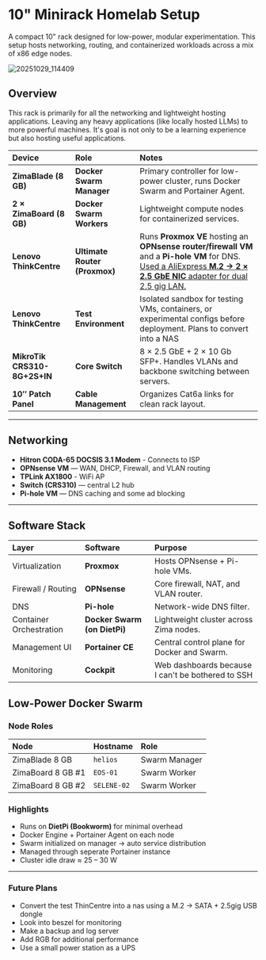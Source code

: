 # 10" Minirack Homelab Setup
A compact 10" rack designed for low-power, modular experimentation.
This setup hosts networking, routing, and containerized workloads across a mix of x86 edge nodes.

![20251029_114409](https://github.com/user-attachments/assets/91d8eda1-b740-4228-84e3-997dc46f7381)


## Overview

This rack is primarily for all the networking and lightweight hosting applications. Leaving any heavy applications (like locally hosted LLMs) to more powerful machines. It's goal is not only to be a learning experience but also hosting useful applications.

| Device | Role | Notes |
|:--|:--|:--|
| **ZimaBlade (8 GB)** | **Docker Swarm Manager** | Primary controller for low-power cluster, runs Docker Swarm and Portainer Agent. |
| **2 × ZimaBoard (8 GB)** | **Docker Swarm Workers** | Lightweight compute nodes for containerized services. |
| **Lenovo ThinkCentre** | **Ultimate Router (Proxmox)** | Runs **Proxmox VE** hosting an **OPNsense router/firewall VM** and a **Pi-hole VM** for DNS. [Used a AliExpress **M.2 → 2 × 2.5 GbE NIC** adapter for dual 2.5 gig LAN.](https://www.aliexpress.us/item/3256806381458551.html?spm=a2g0o.order_list.order_list_main.5.1dc11802P7EsVM&gatewayAdapt=glo2usa) |
| **Lenovo ThinkCentre** | **Test Environment** | Isolated sandbox for testing VMs, containers, or experimental configs before deployment. Plans to convert into a NAS|
| **MikroTik CRS310-8G+2S+IN** | **Core Switch** | 8 × 2.5 GbE + 2 × 10 Gb SFP+. Handles VLANs and backbone switching between servers. |
| **10″ Patch Panel** | **Cable Management** | Organizes Cat6a links for clean rack layout. |

---

## Networking

- **Hitron CODA-65 DOCSIS 3.1 Modem** - Connects to ISP
- **OPNsense VM** — WAN, DHCP, Firewall, and VLAN routing
- **TPLink AX1800** - WiFi AP 
- **Switch (CRS310)** — central L2 hub   
- **Pi-hole VM** — DNS caching and some ad blocking  

---

## Software Stack

| Layer | Software | Purpose |
|:--|:--|:--|
| Virtualization | **Proxmox** | Hosts OPNsense + Pi-hole VMs. |
| Firewall / Routing | **OPNsense** | Core firewall, NAT, and VLAN router. |
| DNS | **Pi-hole** | Network-wide DNS filter. |
| Container Orchestration | **Docker Swarm (on DietPi)** | Lightweight cluster across Zima nodes. |
| Management UI | **Portainer CE** | Central control plane for Docker and Swarm. |
| Monitoring | **Cockpit** | Web dashboards because I can't be bothered to SSH |

## Low-Power Docker Swarm

### Node Roles
| Node | Hostname | Role |
|:--|:--|:--|
| ZimaBlade 8 GB | `helios` | Swarm Manager |
| ZimaBoard 8 GB #1 | `EOS-01` | Swarm Worker |
| ZimaBoard 8 GB #2 | `SELENE-02` | Swarm Worker |

### Highlights
- Runs on **DietPi (Bookworm)** for minimal overhead  
- Docker Engine + Portainer Agent on each node  
- Swarm initialized on manager → auto service distribution  
- Managed through seperate Portainer instance  
- Cluster idle draw ≈ 25 – 30 W

---

### Future Plans
- Convert the test ThinCentre into a nas using a M.2 → SATA + 2.5gig USB dongle
- Look into beszel for monitoring
- Make a backup and log server
- Add RGB for additional performance
- Use a small power station as a UPS 
